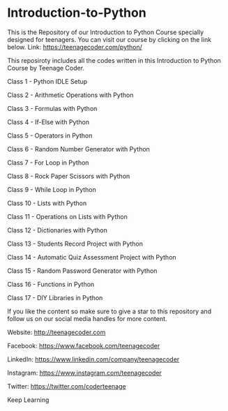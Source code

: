 # Introduction-to-Python

This is the Repository of our Introduction to Python Course specially designed for teenagers. You can visit our course by clicking on the link below.  Link: https://teenagecoder.com/python/

This reposiroty includes all the codes written in this Introduction to Python Course by Teenage Coder.

Class 1 - Python IDLE Setup

Class 2 - Arithmetic Operations with Python

Class 3 - Formulas with Python

Class 4 - If-Else with Python

Class 5 - Operators in Python

Class 6 - Random Number Generator with Python

Class 7 - For Loop in Python

Class 8 - Rock Paper Scissors with Python

Class 9 - While Loop in Python

Class 10 - Lists with Python

Class 11 - Operations on Lists with Python

Class 12 - Dictionaries with Python

Class 13 - Students Record Project with Python

Class 14 - Automatic Quiz Assessment Project with Python

Class 15 - Random Password Generator with Python

Class 16 - Functions in Python

Class 17 - DIY Libraries in Python


If you like the content so make sure to give a star to this repository and follow us on our social media handles for more content.

Website: http://teenagecoder.com

Facebook: https://www.facebook.com/teenagecoder

LinkedIn: https://www.linkedin.com/company/teenagecoder

Instagram: https://www.instagram.com/teenagecoder

Twitter: https://twitter.com/coderteenage


Keep Learning
